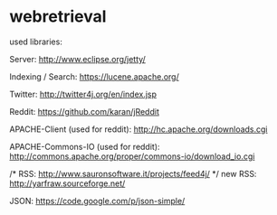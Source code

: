 webretrieval
============

used libraries:

Server: http://www.eclipse.org/jetty/

Indexing / Search: https://lucene.apache.org/

Twitter: http://twitter4j.org/en/index.jsp

Reddit: https://github.com/karan/jReddit

APACHE-Client (used for reddit): http://hc.apache.org/downloads.cgi

APACHE-Commons-IO (used for reddit): http://commons.apache.org/proper/commons-io/download_io.cgi

/* RSS: http://www.sauronsoftware.it/projects/feed4j/ */
new RSS: http://yarfraw.sourceforge.net/

JSON: https://code.google.com/p/json-simple/